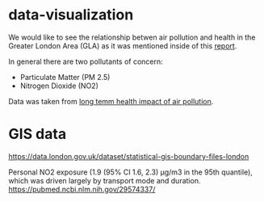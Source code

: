 # data-visualization

We would like to see the relationship betwen air pollution and health in the Greater London Area (GLA) as it was mentioned inside of
this [report](https://www.london.gov.uk/what-we-do/environment/pollution-and-air-quality/health-and-exposure-pollution).

In general there are two pollutants of concern:
- Particulate Matter (PM 2.5)
- Nitrogen Dioxide (NO2)

Data was taken from [long temm health impact of air pollution](https://data.london.gov.uk/dataset/long-term-health-impacts-of-air-pollution).

# GIS data
https://data.london.gov.uk/dataset/statistical-gis-boundary-files-london

Personal NO2 exposure (1.9 (95% CI 1.6, 2.3) μg/m3 in the 95th quantile), which was driven largely by transport mode and duration.
https://pubmed.ncbi.nlm.nih.gov/29574337/
